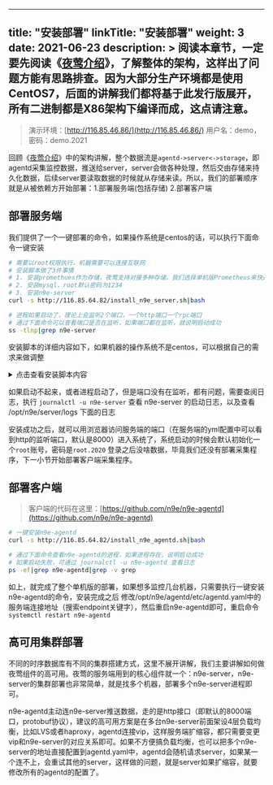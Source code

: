 
---
title: "安装部署"
linkTitle: "安装部署"
weight: 3
date: 2021-06-23
description: >
  阅读本章节，一定要先阅读《[夜莺介绍](/docs/intro/)》，了解整体的架构，这样出了问题方能有思路排查。因为大部分生产环境都是使用CentOS7，后面的讲解我们都将基于此发行版展开，所有二进制都是X86架构下编译而成，这点请注意。
---

> 演示环境：[http://116.85.46.86/](http://116.85.46.86/) 用户名：demo，密码：demo.2021

回顾《[夜莺介绍](/docs/intro/)》中的架构讲解，整个数据流是`agentd->server<->storage`，即agentd采集监控数据，推送给server，server会做各种处理，然后交由存储来持久化数据，后续server要读取数据的时候就从存储来读。所以，我们的部署顺序就是从被依赖方开始部署：1.部署服务端(包括存储) 2.部署客户端

## 部署服务端
我们提供了一个一键部署的命令，如果操作系统是centos的话，可以执行下面命令一键安装
```bash
# 需要以root权限执行，机器需要可以连接互联网
# 安装脚本做了3件事情
# 1. 安装promethues作为存储，夜莺支持对接多种存储，我们选择单机版Prometheus来快速开始
# 2. 安装mysql，root默认密码为1234
# 3. 安装n9e-server
curl -s http://116.85.64.82/install_n9e_server.sh|bash

# 进程如果启动了，理论上会监听2个端口，一个http端口一个rpc端口
# 通过下面命令可以查看端口是否在监听，如果端口都在监听，就说明启动成功
ss -tlnp|grep n9e-server
```

安装脚本的详细内容如下，如果机器的操作系统不是centos，可以根据自己的需求来做调整
<details>
<summary>点击查看安装脚本内容</summary>

```bash
#!/bin/bash

# 1.安装promethues作为存储，夜莺支持对接多种存储，我们选择单机版Prometheus来快速开始
mkdir -p /opt/prometheus
wget https://s3-gz01.didistatic.com/n9e-pub/prome/prometheus-2.28.0.linux-amd64.tar.gz -O prometheus-2.28.0.linux-amd64.tar.gz
tar xf prometheus-2.28.0.linux-amd64.tar.gz
cp -far prometheus-2.28.0.linux-amd64/*  /opt/prometheus/

# service 
cat <<EOF >/etc/systemd/system/prometheus.service
[Unit]
Description="prometheus"
Documentation=https://prometheus.io/
After=network.target

[Service]
Type=simple

ExecStart=/opt/prometheus/prometheus  --config.file=/opt/prometheus/prometheus.yml --storage.tsdb.path=/opt/prometheus/data --web.enable-lifecycle --enable-feature=remote-write-receiver --query.lookback-delta=2m 

Restart=on-failure
RestartSecs=5s
SuccessExitStatus=0
LimitNOFILE=65536
StandardOutput=syslog
StandardError=syslog
SyslogIdentifier=prometheus


[Install]
WantedBy=multi-user.target
EOF

systemctl daemon-reload
systemctl enable prometheus
systemctl restart prometheus
systemctl status prometheus

# 2.安装mysql，root默认密码为1234
yum -y install mariadb*
# 假设机器的/home分区是个SSD的大分区，datadir设置为/home/mysql
# mkdir -p /home/mysql
# chown mysql:mysql /home/mysql
# sed -i '/^datadir/s/^.*$/datadir=\/home\/mysql/g' /etc/my.cnf
# 启动mysql进程
systemctl start mariadb.service
# 将mysql设置为开机自启动
systemctl enable mariadb.service
# 设置mysql root密码
mysql -e "SET PASSWORD FOR 'root'@'localhost' = PASSWORD('1234');"

# 3.安装n9e-server
mkdir -p /opt/n9e
cd /opt/n9e
wget 116.85.64.82/n9e-server-5.0.0-rc3.tar.gz
tar zxvf n9e-server-5.0.0-rc3.tar.gz
mysql -uroot -p1234 < /opt/n9e/server/sql/n9e.sql

cp /opt/n9e/server/etc/service/n9e-server.service /etc/systemd/system/
systemctl daemon-reload
systemctl enable n9e-server
systemctl restart n9e-server
systemctl status n9e-server
```

</details>


如果启动不起来，或者进程启动了，但是端口没有在监听，都有问题，需要查阅日志，执行 `journalctl -u n9e-server` 查看 n9e-server 的启动日志，以及查看 /opt/n9e/server/logs 下面的日志

安装成功之后，就可以用浏览器访问服务端的端口（在服务端的yml配置中可以看到http的监听端口，默认是8000）进入系统了，系统启动的时候会默认初始化一个`root`账号，密码是`root.2020` 登录之后没啥数据，毕竟我们还没有部署采集程序，下一小节开始部署客户端采集程序。

## 部署客户端

> 客户端的代码在这里：[https://github.com/n9e/n9e-agentd](https://github.com/n9e/n9e-agentd)

```bash
# 一键安装n9e-agentd
curl -s http://116.85.64.82/install_n9e_agentd.sh|bash

# 通过下面命令查看n9e-agentd的进程，如果进程存在，说明启动成功
# 如果启动失败，可通过 journalctl -u n9e-agentd 查看日志
ps -ef|grep n9e-agentd|grep -v grep
```

如上，就完成了整个单机版的部署，如果想多监控几台机器，只需要执行一键安装n9e-agentd的命令，安装完成之后
修改/opt/n9e/agentd/etc/agentd.yaml中的服务端连接地址（搜索endpoint关键字），然后重启n9e-agentd即可，重启命令 `systemctl restart n9e-agentd`

## 高可用集群部署

不同的时序数据库有不同的集群搭建方式，这里不展开讲解，我们主要讲解如何做夜莺组件的高可用。夜莺的服务端用到的核心组件就一个：n9e-server，n9e-server的集群部署也非常简单，就是找多个机器，部署多个n9e-server进程即可。

n9e-agentd主动连n9e-server推送数据，走的是http接口（即默认的8000端口，protobuf协议），建议的高可用方案是在多台n9e-server前面架设4层负载均衡，比如LVS或者haproxy，agentd连接vip，这样服务端扩缩容，都只需要变更vip和n9e-server的对应关系即可。如果不方便搞负载均衡，也可以把多个n9e-server的地址直接配置到agentd.yaml中，agentd会随机请求server，如果某一个连不上，会重试其他的server，这样做的问题，就是server如果扩缩容，就要修改所有的agentd的配置了。